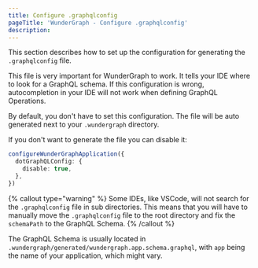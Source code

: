 ```yaml
---
title: Configure .graphqlconfig
pageTitle: 'WunderGraph - Configure .graphqlconfig'
description:
---
```


This section describes how to set up the configuration for generating the `.graphqlconfig` file.

This file is very important for WunderGraph to work.
It tells your IDE where to look for a GraphQL schema.
If this configuration is wrong,
autocompletion in your IDE will not work when defining GraphQL Operations.

By default, you don't have to set this configuration. The file will be auto generated next to your `.wundergraph` directory.

If you don't want to generate the file you can disable it:

```typescript
configureWunderGraphApplication({
  dotGraphQLConfig: {
    disable: true,
  },
})
```

{% callout type="warning" %}
Some IDEs, like VSCode, will not search for the `.graphqlconfig` file in sub directories.
This means that you will have to manually move the `.graphqlconfig` file to the root directory and fix the `schemaPath` to the GraphQL Schema.
{% /callout %}

The GraphQL Schema is usually located in `.wundergraph/generated/wundergraph.app.schema.graphql`,
with `app` being the name of your application, which might vary.
